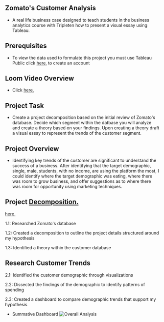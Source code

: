 ## Zomato's Customer Analysis
* A real life business case designed to teach students in the business analytics course with Tripleten how to present a visual essay using Tableau.
## Prerequisites
* To view the data used to formulate this project you must use Tableau Public click  <a href='https://id.tableau.com/register?clientId=wcS7HwY98qdfgBREHT7Xoln7ipc75U0a' target=_blank><u>here</u>.</a> to create an account
## Loom Video Overview
* Click <a href='https://www.loom.com/share/23312c249b6b4c65ba9698f816577cca?sid=4abcab34-45ba-48ab-8720-4e03aeeed1cc' target=_blank><u>here</u>.</a>
## Project Task
* Create a project decomposition based on the initial review of Zomato's database. Decide which segment within the datbase you will analyze and create a theory based on your findings. Upon creating a theory draft a visual essay to represent the trends of the customer segment.
## Project Overview
  * Identifying key trends of the customer are significant to understand the success of a business. After identifying that the target demographic, single, male, students, with no income, are using the platform the most, I could identify where the target demographic was eating, where there was room to grow business, and offer suggestions as to where there was room for opportunity using marketing techniques.
## Project <a href='https://www.loom.com/share/23312c249b6b4c65ba9698f816577cca?sid=4abcab34-45ba-48ab-8720-4e03aeeed1cc'><u>Decomposition</u>.</a>
<a href='https://www.loom.com/share/23312c249b6b4c65ba9698f816577cca?sid=4abcab34-45ba-48ab-8720-4e03aeeed1cc' target=_blank><u>here</u>.</a>

1.1: Researched Zomato's database 

1.2: Created a decomposition to outline the project details structured around my hypothesis

1.3: Identified a theory within the customer database
## Research Customer Trends
2.1: Identified the customer demographic through visualizations

2.2: Dissected the findings of the demographic to identify patterns of spending

2.3: Created a dashboard to compare demographic trends that support my hypothesis

* Summative Dashboard 
    ![Overall Analysis](https://github.com/jasminerc23/Data_Projects_Tripleten/assets/165707643/7cd86ddd-ad81-4ac8-862d-1e7e3ee65bb3)


